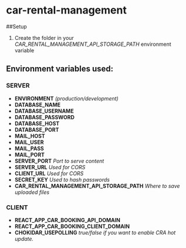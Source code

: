 # car-rental-management

##Setup

1. Create the folder in your *CAR_RENTAL_MANAGEMENT_API_STORAGE_PATH* environment variable

## Environment variables used:
### SERVER
- **ENVIRONMENT** *(production/development)*
- **DATABASE_NAME**
- **DATABASE_USERNAME**
- **DATABASE_PASSWORD**
- **DATABASE_HOST**
- **DATABASE_PORT**
- **MAIL_HOST**
- **MAIL_USER**
- **MAIL_PASS**
- **MAIL_PORT**
- **SERVER_PORT** *Port to serve content*
- **SERVER_URL** *Used for CORS*
- **CLIENT_URL** *Used for CORS*
- **SECRET_KEY** *Used to hash passwords*
- **CAR_RENTAL_MANAGEMENT_API_STORAGE_PATH** *Where to save uploaded files*
### CLIENT
- **REACT_APP_CAR_BOOKING_API_DOMAIN**
- **REACT_APP_CAR_BOOKING_CLIENT_DOMAIN**
- **CHOKIDAR_USEPOLLING** *true/false if you want to enable CRA hot update.*

